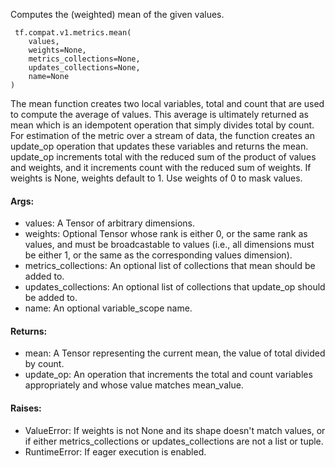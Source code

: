 Computes the (weighted) mean of the given values.

```
 tf.compat.v1.metrics.mean(
    values,
    weights=None,
    metrics_collections=None,
    updates_collections=None,
    name=None
)
```
The mean function creates two local variables, total and count that are used to compute the average of values. This average is ultimately returned as mean which is an idempotent operation that simply divides total by count.
For estimation of the metric over a stream of data, the function creates an update_op operation that updates these variables and returns the mean. update_op increments total with the reduced sum of the product of values and weights, and it increments count with the reduced sum of weights.
If weights is None, weights default to 1. Use weights of 0 to mask values.
#### Args:
- values: A Tensor of arbitrary dimensions.
- weights: Optional Tensor whose rank is either 0, or the same rank as values, and must be broadcastable to values (i.e., all dimensions must be either 1, or the same as the corresponding values dimension).
- metrics_collections: An optional list of collections that mean should be added to.
- updates_collections: An optional list of collections that update_op should be added to.
- name: An optional variable_scope name.
#### Returns:
- mean: A Tensor representing the current mean, the value of total divided by count.
- update_op: An operation that increments the total and count variables appropriately and whose value matches mean_value.
#### Raises:
- ValueError: If weights is not None and its shape doesn't match values, or if either metrics_collections or updates_collections are not a list or tuple.
- RuntimeError: If eager execution is enabled.
